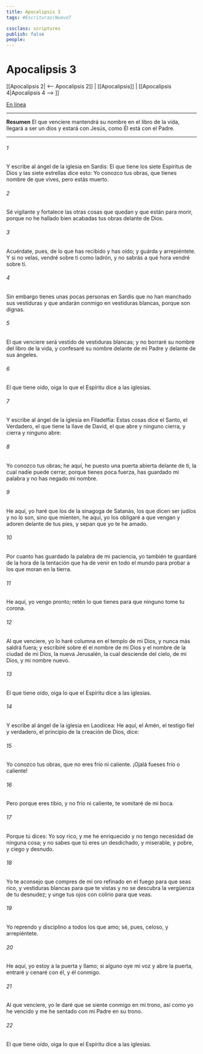 ```yaml
---
title: Apocalipsis 3
tags: #Escrituras\NuevoT

cssclass: scriptures
publish: false
people:
---
```


# Apocalipsis 3
[[Apocalipsis 2| <-- Apocalipsis 2]] | [[Apocalipsis]] | [[Apocalipsis 4|Apocalipsis 4 --> ]]

[En línea](https://churchofjesuschrist.org/study/scriptures/nt/rev/3?lang=spa)

---
__Resumen__
El que venciere mantendrá su nombre en el libro de la vida, llegará a ser un dios y estará con Jesús, como Él está con el Padre.

---
###### 1 
Y escribe al ángel de la iglesia en Sardis: El que tiene los siete Espíritus de Dios y las siete estrellas dice esto: Yo conozco tus obras, que tienes nombre de que vives, pero estás muerto.

###### 2 
Sé vigilante y fortalece las otras cosas que quedan y que están para morir, porque no he hallado bien acabadas tus obras delante de Dios.

###### 3 
Acuérdate, pues, de lo que has recibido y has oído; y guárda y arrepiéntete. Y si no velas, vendré sobre ti como ladrón, y no sabrás a qué hora vendré sobre ti.

###### 4 
Sin embargo tienes unas pocas personas en Sardis que no han manchado sus vestiduras y que andarán conmigo en vestiduras blancas, porque son dignas.

###### 5 
El que venciere será vestido de vestiduras blancas; y no borraré su nombre del libro de la vida, y confesaré su nombre delante de mi Padre y delante de sus ángeles.

###### 6 
El que tiene oído, oiga lo que el Espíritu dice a las iglesias.

###### 7 
Y escribe al ángel de la iglesia en Filadelfia: Estas cosas dice el Santo, el Verdadero, el que tiene la llave de David, el que abre y ninguno cierra, y cierra y ninguno abre:

###### 8 
Yo conozco tus obras; he aquí, he puesto una puerta abierta delante de ti, la cual nadie puede cerrar, porque  tienes poca fuerza, has guardado mi palabra y no has negado mi nombre.

###### 9 
He aquí, yo haré que los de la sinagoga de Satanás, los que dicen ser judíos y no lo son, sino que mienten, he aquí, yo los obligaré a que vengan y adoren delante de tus pies, y sepan que yo te he amado.

###### 10 
Por cuanto has guardado la palabra de mi paciencia, yo también te guardaré de la hora de la tentación que ha de venir en todo el mundo para probar a los que moran en la tierra.

###### 11 
He aquí, yo vengo pronto; retén lo que tienes para que ninguno tome tu corona.

###### 12 
Al que venciere, yo lo haré columna en el templo de mi Dios, y nunca más saldrá fuera; y escribiré sobre él el nombre de mi Dios y el nombre de la ciudad de mi Dios, la nueva Jerusalén, la cual desciende del cielo, de mi Dios, y mi nombre nuevo.

###### 13 
El que tiene oído, oiga lo que el Espíritu dice a las iglesias.

###### 14 
Y escribe al ángel de la iglesia en Laodicea: He aquí, el Amén, el testigo fiel y verdadero, el principio de la creación de Dios, dice:

###### 15 
Yo conozco tus obras, que no eres frío ni caliente. ¡Ojalá fueses frío o caliente!

###### 16 
Pero porque eres tibio, y no frío ni caliente, te vomitaré de mi boca.

###### 17 
Porque tú dices: Yo soy rico, y me he enriquecido y no tengo necesidad de ninguna cosa; y no sabes que tú eres un desdichado, y miserable, y pobre, y ciego y desnudo.

###### 18 
Yo te aconsejo que compres de mí oro refinado en el fuego para que seas rico, y vestiduras blancas para que te vistas y no se descubra la vergüenza de tu desnudez; y unge tus ojos con colirio para que veas.

###### 19 
Yo reprendo y disciplino a todos los que amo; sé, pues, celoso, y arrepiéntete.

###### 20 
He aquí, yo estoy a la puerta y llamo; si alguno oye mi voz y abre la puerta, entraré y cenaré con él, y él conmigo.

###### 21 
Al que venciere, yo le daré que se siente conmigo en mi trono, así como yo he vencido y me he sentado con mi Padre en su trono.

###### 22 
El que tiene oído, oiga lo que el Espíritu dice a las iglesias.

